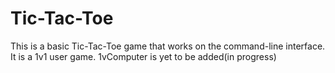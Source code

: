 # Tic-Tac-Toe
This is a basic Tic-Tac-Toe game that works on the command-line interface.
It is a 1v1 user game.
1vComputer is yet to be added(in progress)
